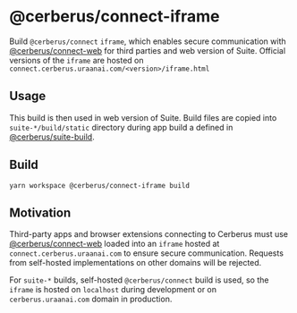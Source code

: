 # @cerberus/connect-iframe

Build `@cerberus/connect` `iframe`, which enables secure communication with [@cerberus/connect-web](../connect-web) for third parties and web version of Suite. Official versions of the `iframe` are hosted on `connect.cerberus.uraanai.com/<version>/iframe.html`

## Usage

This build is then used in web version of Suite.
Build files are copied into `suite-*/build/static` directory during app build a defined in [@cerberus/suite-build](../suite-build).

## Build

`yarn workspace @cerberus/connect-iframe build`

## Motivation

Third-party apps and browser extensions connecting to Cerberus must use [@cerberus/connect-web](../connect-web) loaded into an `iframe` hosted at `connect.cerberus.uraanai.com` to ensure secure communication. Requests from self-hosted implementations on other domains will be rejected.

For `suite-*` builds, self-hosted `@cerberus/connect` build is used, so the `iframe` is hosted on `localhost` during development or on `cerberus.uraanai.com` domain in production.
